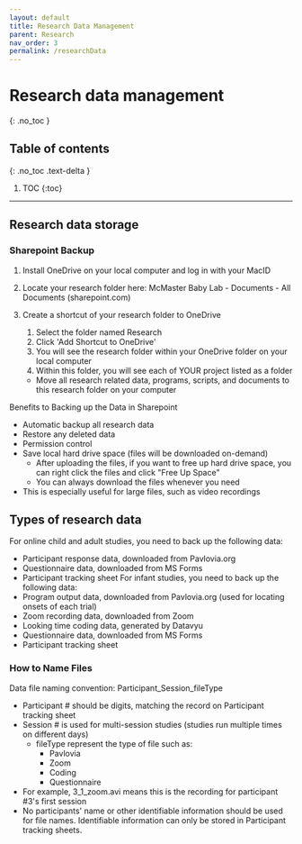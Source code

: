 ```yaml
---
layout: default
title: Research Data Management
parent: Research
nav_order: 3
permalink: /researchData
---
```


# Research data management
{: .no_toc }

## Table of contents
{: .no_toc .text-delta }

1. TOC
{:toc}

---

## Research data storage

### Sharepoint Backup 
1. Install OneDrive on your local computer and log in with your MacID
2. Locate your research folder here: McMaster Baby Lab - Documents - All Documents (sharepoint.com)

3. Create a shortcut of your research folder to OneDrive
	1. Select the folder named Research
	2. Click 'Add Shortcut to OneDrive'
	3. You will see the research folder within your OneDrive folder on your local computer
	4. Within this folder, you will see each of YOUR project listed as a folder
      - Move all research related data, programs, scripts, and documents to this research folder on your computer

Benefits to Backing up the Data in Sharepoint
- Automatic backup all research data
- Restore any deleted data
- Permission control
- Save local hard drive space (files will be downloaded on-demand)
	- After uploading the files, if you want to free up hard drive space, you can right click the files and click "Free Up Space"
	- You can always download the files whenever you need
- This is especially useful for large files, such as video recordings

## Types of research data
For online child and adult studies, you need to back up the following data:
- Participant response data, downloaded from Pavlovia.org
- Questionnaire data, downloaded from MS Forms
- Participant tracking sheet
For infant studies, you need to back up the following data:
- Program output data, downloaded from Pavlovia.org (used for locating onsets of each trial)
- Zoom recording data, downloaded from Zoom
- Looking time coding data, generated by Datavyu
- Questionnaire data, downloaded from MS Forms
- Participant tracking sheet

### How to Name Files
Data file naming convention: Participant_Session_fileType
- Participant # should be digits, matching the record on Participant tracking sheet
- Session # is used for multi-session studies (studies run multiple times on different days)
	- fileType represent the type of file such as: 
		- Pavlovia
		- Zoom
		- Coding
		- Questionnaire
- For example, 3_1_zoom.avi means this is the recording for participant #3's first session
- No participants' name or other identifiable information should be used for file names. Identifiable information can only be stored in Participant tracking sheets.


